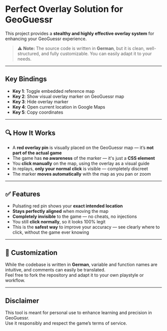 # Perfect Overlay Solution for GeoGuessr 

This project provides a **stealthy and highly effective overlay system** for enhancing your GeoGuessr experience.

> ⚠️ **Note:** The source code is written in **German**, but it is clean, well-structured, and fully customizable. You can easily adapt it to your needs.

---

## Key Bindings

- **Key 1**: Toggle embedded reference map  
- **Key 2**: Show visual overlay marker on GeoGuessr map  
- **Key 3**: Hide overlay marker  
- **Key 4**: Open current location in Google Maps  
- **Key 5**: Copy coordinates  

---

## 🔍 How It Works

- A **red overlay pin** is visually placed on the GeoGuessr map — it’s **not part of the actual game**
- The game has **no awareness** of the marker — it's just a **CSS element**
- You **click manually** on the map, using the overlay as a visual guide
- In replays, **only your normal click** is visible — completely discreet
- The marker **moves automatically** with the map as you pan or zoom

---

## ✅ Features

- Pulsating red pin shows your **exact intended location**
- **Stays perfectly aligned** when moving the map
- **Completely invisible** to the game — no cheats, no injections
- You still **click normally**, so it looks 100% legit
- This is the **safest way** to improve your accuracy — see clearly where to click, without the game ever knowing 

---

## 🔧 Customization

While the codebase is written in **German**, variable and function names are intuitive, and comments can easily be translated.  
Feel free to fork the repository and adapt it to your own playstyle or workflow.

---

## Disclaimer

This tool is meant for personal use to enhance learning and precision in GeoGuessr.  
Use it responsibly and respect the game’s terms of service.
